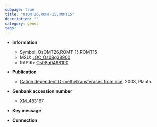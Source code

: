 ```yaml
---
subpage: true
title: "OsOMT26,ROMT-15,ROMT15"
description: ""
category: genes
tags: 
---
```


* **Information**  
    + Symbol: OsOMT26,ROMT-15,ROMT15  
    + MSU: [LOC_Os08g38900](http://rice.plantbiology.msu.edu/cgi-bin/ORF_infopage.cgi?orf=LOC_Os08g38900)  
    + RAPdb: [Os08g0498100](http://rapdb.dna.affrc.go.jp/viewer/gbrowse_details/irgsp1?name=Os08g0498100)  

* **Publication**  
    + [Cation dependent O-methyltransferases from rice](http://www.ncbi.nlm.nih.gov/pubmed?term=Cation+dependent+O-methyltransferases+from+rice%5BTitle%5D), 2008, Planta.

* **Genbank accession number**  
    + [XM_483167](http://www.ncbi.nlm.nih.gov/nuccore/XM_483167)

* **Key message**  

* **Connection**  



